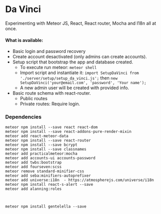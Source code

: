 # Da Vinci
Experimenting with Meteor JS, React, React router, Mocha and I18n all at once.

#### What is available:
* Basic login and password recovery
* Create account desactivated (only admins can create accounts).
* Setup script that bootstrap the app and database created.
  * To execute run meteor:
      `meteor shell`
  * Import script and instantiate it: `import SetupDaVinci from './server/setup/setup_da_vinci.js';` then `new SetupDaVinci('your@email.com', 'password', 'Your name');`
  * A new admin user will be created with provided info.
* Basic route schema with react-router.
  * Public routes
  * Private routes: Require login.



### Dependencies
    meteor npm install --save react react-dom
    meteor npm install --save react-addons-pure-render-mixin
    meteor add react-meteor-data
    meteor npm install --save react-router
    meteor npm install --save bcrypt
    meteor npm install --save classnames
    meteor add practicalmeteor:mocha
    meteor add accounts-ui accounts-password
    meteor add twbs:bootstrap
    meteor add fourseven:scss
    meteor remove standard-minifier-css
    meteor add seba:minifiers-autoprefixer
    meteor add universe:i18n  - https://atmospherejs.com/universe/i18n
    meteor npm install react-s-alert --save
    meteor add alanning:roles



    meteor npm install gentelella --save
